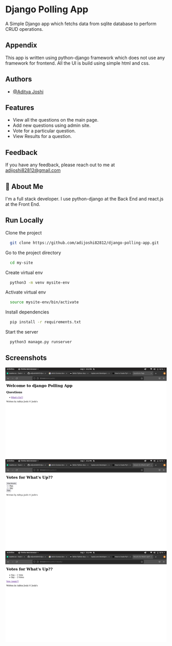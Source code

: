 
# Django Polling App

A Simple Django app which fetchs data from sqlite database to perform CRUD operations.
## Appendix

This app is written using python-django framework which does not use any framework for frontend. All the UI is build using simple html and css.
## Authors

- [@Aditya Joshi](https://www.github.com/adijoshi82812)
## Features

- View all the questions on the main page.
- Add new questions using admin site.
- Vote for a particular question.
- View Results for a question.

  
## Feedback

If you have any feedback, please reach out to me at adijoshi82812@gmail.com

  
## 🚀 About Me
I'm a full stack developer. I use python-django at the Back End and react.js at the Front End.

  
## Run Locally

Clone the project

```bash
  git clone https://github.com/adijoshi82812/django-polling-app.git
```

Go to the project directory

```bash
  cd my-site
```

Create virtual env

```bash
  python3 -m venv mysite-env
```

Activate virtual env

```bash
  source mysite-env/bin/activate
```

Install dependencies

```bash
  pip install -r requirements.txt
```

Start the server

```bash
  python3 manage.py runserver
```

  
## Screenshots

![App Screenshot](https://raw.githubusercontent.com/adijoshi82812/django-polling-app/main/screenshots/1.png)
![App Screenshot](https://raw.githubusercontent.com/adijoshi82812/django-polling-app/main/screenshots/2.png)
![App Screenshot](https://raw.githubusercontent.com/adijoshi82812/django-polling-app/main/screenshots/3.png)

  
